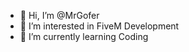 - 👋 Hi, I’m @MrGofer
- 👀 I’m interested in FiveM Development
- 🌱 I’m currently learning Coding


<!---
MrGofer/MrGofer is a ✨ special ✨ repository because its `README.md` (this file) appears on your GitHub profile.
You can click the Preview link to take a look at your changes.
--->
